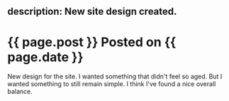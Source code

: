description: New site design created.
---
# {{ page.post }} Posted on {{ page.date }}

New design for the site. I wanted something that didn't feel so aged.
But I wanted something to still remain simple. I think I've found a nice
overall balance.

